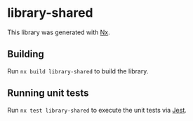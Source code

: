# library-shared

This library was generated with [Nx](https://nx.dev).

## Building

Run `nx build library-shared` to build the library.

## Running unit tests

Run `nx test library-shared` to execute the unit tests via [Jest](https://jestjs.io).
